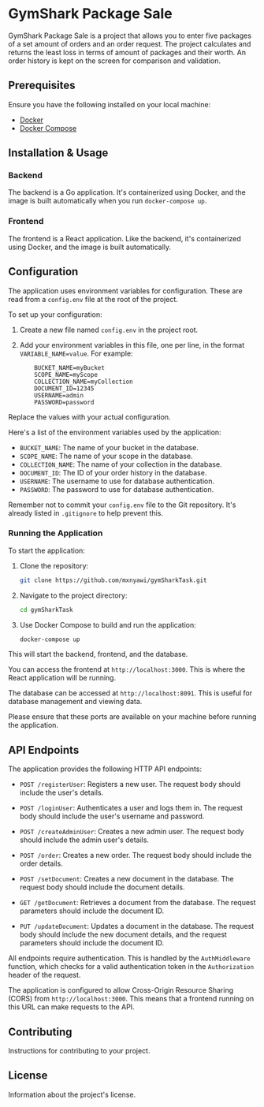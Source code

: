 # GymShark Package Sale

GymShark Package Sale is a project that allows you to enter five packages of a set amount of orders and an order request. The project calculates and returns the least loss in terms of amount of packages and their worth. An order history is kept on the screen for comparison and validation.

## Prerequisites

Ensure you have the following installed on your local machine:

- [Docker](https://www.docker.com/get-started)
- [Docker Compose](https://docs.docker.com/compose/install/)

## Installation & Usage

### Backend

The backend is a Go application. It's containerized using Docker, and the image is built automatically when you run `docker-compose up`.

### Frontend

The frontend is a React application. Like the backend, it's containerized using Docker, and the image is built automatically.

## Configuration

The application uses environment variables for configuration. These are read from a `config.env` file at the root of the project.

To set up your configuration:

1. Create a new file named `config.env` in the project root.
2. Add your environment variables in this file, one per line, in the format `VARIABLE_NAME=value`. For example:

    ```env
        BUCKET_NAME=myBucket
        SCOPE_NAME=myScope
        COLLECTION_NAME=myCollection
        DOCUMENT_ID=12345
        USERNAME=admin
        PASSWORD=password
    ```

Replace the values with your actual configuration.

Here's a list of the environment variables used by the application:

- `BUCKET_NAME`: The name of your bucket in the database.
- `SCOPE_NAME`: The name of your scope in the database.
- `COLLECTION_NAME`: The name of your collection in the database.
- `DOCUMENT_ID`: The ID of your order history in the database.
- `USERNAME`: The username to use for database authentication.
- `PASSWORD`: The password to use for database authentication.

Remember not to commit your `config.env` file to the Git repository. It's already listed in `.gitignore` to help prevent this.

### Running the Application

To start the application:

1. Clone the repository:
    ```bash
    git clone https://github.com/mxnyawi/gymSharkTask.git
    ```
2. Navigate to the project directory:
    ```bash
    cd gymSharkTask
    ```
3. Use Docker Compose to build and run the application:
    ```bash
    docker-compose up
    ```

This will start the backend, frontend, and the database. 

You can access the frontend at `http://localhost:3000`. This is where the React application will be running.

The database can be accessed at `http://localhost:8091`. This is useful for database management and viewing data.

Please ensure that these ports are available on your machine before running the application.

## API Endpoints

The application provides the following HTTP API endpoints:

- `POST /registerUser`: Registers a new user. The request body should include the user's details.

- `POST /loginUser`: Authenticates a user and logs them in. The request body should include the user's username and password.

- `POST /createAdminUser`: Creates a new admin user. The request body should include the admin user's details.

- `POST /order`: Creates a new order. The request body should include the order details.

- `POST /setDocument`: Creates a new document in the database. The request body should include the document details.

- `GET /getDocument`: Retrieves a document from the database. The request parameters should include the document ID.

- `PUT /updateDocument`: Updates a document in the database. The request body should include the new document details, and the request parameters should include the document ID.

All endpoints require authentication. This is handled by the `AuthMiddleware` function, which checks for a valid authentication token in the `Authorization` header of the request.

The application is configured to allow Cross-Origin Resource Sharing (CORS) from `http://localhost:3000`. This means that a frontend running on this URL can make requests to the API.

## Contributing

Instructions for contributing to your project.

## License

Information about the project's license.